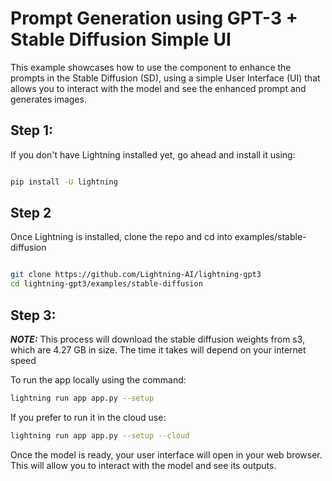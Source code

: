 # Prompt Generation using GPT-3 + Stable Diffusion Simple UI

 This example showcases how to use the component to enhance the prompts in the Stable Diffusion (SD), using a simple User Interface (UI) that allows you to interact with the model and see the enhanced prompt and generates images. 
 

 ## Step 1:
If you don't have Lightning installed yet, go ahead and install it using:

``` bash

pip install -U lightning

```

## Step 2

Once Lightning is installed, clone the repo and cd into examples/stable-diffusion


``` bash

git clone https://github.com/Lightning-AI/lightning-gpt3
cd lightning-gpt3/examples/stable-diffusion

```
## Step 3:


**_NOTE:_**  This process will download the stable diffusion weights from s3, which are 4.27 GB in size. The time it takes will depend on your internet speed 

To run the  app locally using the command:

 ``` bash
 lightning run app app.py --setup
 ```

If you prefer to run it in the cloud use:


 ``` bash
 lightning run app app.py --setup --cloud
 ```

Once the model is ready, your user interface will open in your web browser. This will allow you to interact with the model and see its outputs.
